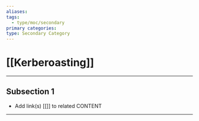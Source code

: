 ```yaml
---
aliases:
tags:
  - type/moc/secondary
primary categories:
type: Secondary Category
---
```

# [[Kerberoasting]]

***

## Subsection 1

* Add link(s) [[]] to related CONTENT

***
